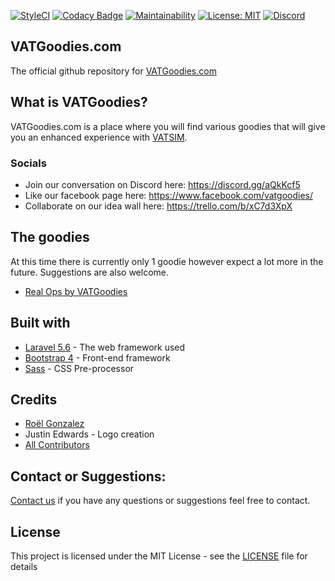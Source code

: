 [![StyleCI](https://github.styleci.io/repos/121784641/shield?branch=develop)](https://github.styleci.io/repos/121784641)
[![Codacy Badge](https://api.codacy.com/project/badge/Grade/367a3d1bf509419aa1942d51c9fcb3c0)](https://www.codacy.com/app/roelgonzalez/vatgoodies.com?utm_source=github.com&amp;utm_medium=referral&amp;utm_content=vatsimgoodies/vatgoodies.com&amp;utm_campaign=Badge_Grade)
[![Maintainability](https://api.codeclimate.com/v1/badges/437bc5f2ee5dad338cc1/maintainability)](https://codeclimate.com/github/vatsimgoodies/vatgoodies.com/maintainability)
[![License: MIT](https://img.shields.io/badge/License-MIT-green.svg)](https://opensource.org/licenses/MIT)
[![Discord](https://img.shields.io/discord/545254906257342493.svg?color=7289DA&label=Discord&style=popout)](https://discord.gg/aQkKcf5)


## VATGoodies.com

The official github repository for [VATGoodies.com](https://vatgoodies.com)

## What is VATGoodies?

VATGoodies.com is a place where you will find various goodies that will give you an enhanced experience with [VATSIM](https://vatsim.net).

### Socials
- Join our conversation on Discord here: https://discord.gg/aQkKcf5
- Like our facebook page here: https://www.facebook.com/vatgoodies/
- Collaborate on our idea wall here: https://trello.com/b/xC7d3XpX

## The goodies
At this time there is currently only 1 goodie however expect a lot more in the future. Suggestions are also welcome.
- [Real Ops by VATGoodies](https://github.com/vatsimgoodies/vatsim-real-ops)

## Built with
* [Laravel 5.6](https://laravel.com) - The web framework used
* [Bootstrap 4](https://getbootstrap.com/docs/4.0/) - Front-end framework
* [Sass](https://sass-lang.com/) - CSS Pre-processor

## Credits
- [Roël Gonzalez](https://github.com/roelgonzalez/)
- Justin Edwards - Logo creation
- [All Contributors](../../contributors)

## Contact or Suggestions:
[Contact us](https://rolgonzalez.typeform.com/to/CjREly) if you have any questions or suggestions feel free to contact. 

## License
This project is licensed under the MIT License - see the [LICENSE](LICENSE.md) file for details
